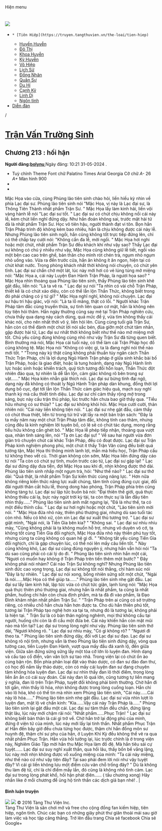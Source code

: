 Hiện menu
# [ ![](https://truyen.tangthuvien.vn/images/logo-web-gray.png) ](https://truyen.tangthuvien.vn "doc truyen")
  *     * [Tiên Hiệp](https://truyen.tangthuvien.vn/the-loai/tien-hiep)
    * [Huyền Huyễn](https://truyen.tangthuvien.vn/the-loai/huyen-huyen)
    * [Đô Thị](https://truyen.tangthuvien.vn/the-loai/do-thi)
    * [Khoa Huyễn](https://truyen.tangthuvien.vn/the-loai/khoa-huyen)
    * [Kỳ Huyễn](https://truyen.tangthuvien.vn/the-loai/ky-huyen)
    * [Võ Hiệp](https://truyen.tangthuvien.vn/the-loai/vo-hiep)
    * [Lịch Sử](https://truyen.tangthuvien.vn/the-loai/lich-su)
    * [Đồng Nhân](https://truyen.tangthuvien.vn/the-loai/dong-nhan)
    * [Quân Sự](https://truyen.tangthuvien.vn/the-loai/quan-su)
    * [Du Hí](https://truyen.tangthuvien.vn/the-loai/du-hi)
    * [Cạnh Kỹ](https://truyen.tangthuvien.vn/the-loai/canh-ky)
    * [Linh Dị](https://truyen.tangthuvien.vn/the-loai/linh-di)
    * [Ngôn tình](https://ngontinh.tangthuvien.vn/)
  * [Diễn đàn](http://tangthuvien.vn/forum)


/
# [Trận Vấn Trường Sinh](https://truyen.tangthuvien.vn/doc-truyen/tran-van-truong-sinh "Trận Vấn Trường Sinh")
## Chương 213 : hối hận
**Người đăng:[bolynu ](https://truyen.tangthuvien.vn/converter/bolynu)**
Ngày đăng: 10:21 31-05-2024
. 
  * Tuỳ chỉnh
Theme
Font chữ
Palatino Times Arial Georgia
Cỡ chữ
_A-_ 26 _A+_
Màn hình
900
  * [](https://truyen.tangthuvien.vn/doc-truyen/tran-van-truong-sinh/chuong-213#list-comment "Bình luận")
  * [](https://truyen.tangthuvien.vn/nap-xu "Nạp tiền")


Mặc Họa vào cửa, cùng Phùng lão tiên sinh chào hỏi, liền hiếu kỳ nhìn về phía Lạc đại sư. Phùng lão tiên sinh nói "Mặc Họa, vị này là Lạc đại sư, là Thông Tiên Thành nhất phẩm Trận Sư. " Mặc Họa lấy làm kinh hãi, liền vội vàng hành lễ nói "Lạc đại sư tốt. " Lạc đại sư có chút chịu không nổi cái này lễ, kém chút liền nghĩ đứng dậy. Như hắn đoán không sai, trước mặt hài tử đã là nhất phẩm Trận Sư. Học vô tiên hậu, người thành đạt vi tôn. Bọn hắn Trận Pháp trình độ không kém bao nhiêu, hắn là chịu không được cái này lễ. Nhưng Phùng lão tiên sinh ngồi, hắn cũng không tốt trực tiếp đứng lên, chỉ có thể chắp tay cười nói: "Không cần đa lễ, mời ngồi. " Mặc Họa hơi nghi hoặc một chút, nhất phẩm Trận Sư đều khách khí như vậy sao? Thấy Lạc đại sư không có chú ý nhiều như vậy, Mặc Họa cũng không giữ lễ tiết, ngồi vào một bên cao cao trên ghế, bản thân cho mình rót chén trà, ngụm nhỏ ngụm nhỏ uống vào. Vừa ra đến trước cửa, hắn ăn không ít ăn ngon, hiện tại có chút khát nước. Trong phòng khách nhất thời không nói chuyện, có chút yên tĩnh. Lạc đại sư chần chờ một lát, lúc này mới hơi có vẻ lúng túng mở miệng nói: "Mặc Họa a, cái này Luyện Đan Hành Trận Pháp, là ngươi họa sao? " Mặc Họa nhìn thoáng qua Phùng lão tiên sinh, thấy Phùng lão tiên sinh khẽ gật đầu, liền nói: "Là ta vẽ ra. " Lạc đại sư nói "Ta nhìn có vài chỗ Trận Pháp, thiết kế là có chút xảo diệu, còn có thể lẫn lộn Thần Thức, không biết trong đó phải chăng có ý tứ gì? " Mặc Họa nghĩ nghĩ, không nói chuyện. Lạc đại sư hậu tri hậu giác, vội nói: "Là ta lỗ mãng, thật có lỗi. " Người khác Trận Pháp tâm đắc cùng truyền thừa, sự tình liên quan cơ mật, hắn là không nên tùy tiện hỏi thăm. Hắn ngày thường cũng say mê tại Trận Pháp nghiên cứu, chưa thấy qua dạng này cách dùng, quá mức để ý, vừa tìm không thấy cái khác nói, cho nên nhất thời vô ý, liền hỏi lên. Cùng cùng tuổi già Trận Sư, hắn còn có thể đánh một chút lời nói sắc bén, đùa giỡn một chút tâm nhãn, gặp được hài tử, Lạc đại sư nhất thời không biết như thế nào mở miệng mới tốt. Chủ yếu cũng đúng không cùng nhỏ như vậy Trận Sư đã từng quen biết. Bình thường mà nói, Mặc Họa cái tuổi này, có thể làm cái Trận Pháp học đồ cũng không tệ. Mặc Họa nói "Không có việc gì, ta là đang nghĩ nói thế nào mới tốt. " "Trong này kỳ thật cũng không phải thuần túy ngăn cách Thần Thức Trận Pháp, chỉ là lợi dụng Ngũ Hành Trận pháp ở giữa sinh khắc bài bố Trận Pháp, hoặc là giao điệt, hoặc là tung hoành, dạng này Ngũ Hành linh lực hoặc sinh hoặc khiển trách, quỹ tích tương đối hỗn loạn, Thần Thức đột nhiên đảo qua, tự nhiên là dễ lẫn lộn, cảm giác không rõ bên trong sự vật......" Mặc Họa kiên nhẫn giải thích nói. Lạc đại sư bừng tỉnh đại ngộ, dạng này đã không có thoát ly Ngũ Hành Trận pháp dàn khung, đồng thời lợi dụng bố cục, đạt tới lẫn lộn Thần Thức cảm giác hiệu quả, mạch suy nghĩ thanh kỳ mà cấu thiết tinh diệu. Lạc đại sư chỉ cảm thấy rộng mở trong sáng, bực này cấu trận thủ pháp, lúc trước hắn chưa bao giờ thấy qua. "Tiểu hữu nhưng có sư thừa? " Lạc đại sư không khỏi hỏi. Mặc Họa cười cười, thản nhiên nói: "Cái này liền không tiện nói. " Lạc đại sư nhẹ gật đầu, cảm thấy có chút thua thiệt, liền từ trong túi trữ vật lấy ra một bản trận sách: "Đây là ta mấy năm nay một chút Trận Pháp tâm đắc, không tính cao thâm, nhưng cũng đều là kinh nghiệm lời tuyên bố, có lẽ sẽ có chút tác dụng, mong rằng tiểu hữu không cần ghét bỏ. " Mặc Họa lễ phép tiếp nhận, thoảng qua vượt qua, nhãn tình sáng lên, nói "Tạ ơn Lạc đại sư! " Về sau hai người vừa đơn giản trò chuyện chút cái khác Trận Pháp, đều có đoạt được. Lạc đại sư Trận Pháp kinh nghiệm phong phú, một chút ít thấy Trận Văn cũng đều biết quá tường tận, Mặc Họa thì thông minh lanh lợi, mẫn mà hiếu học, Trận Pháp cấu tứ không theo vết củ. Thời gian không còn sớm, Mặc Họa liền đứng dậy cáo từ nói "Ta còn có chút sự tình, muốn trước cáo từ, Lạc đại sư gặp lại! " Lạc đại sư đứng dậy đưa tiễn, đợi Mặc Họa sau khi đi, nhịn không được thở dài. Phùng lão tiên sinh nhấp một ngụm trà, hỏi: "Như thế nào? " Lạc đại sư thở dài: "Quả thật, là nhất phẩm Trận Sư kiến thức cùng năng lực. " Hơn nữa không riêng kiến thức năng lực xuất chúng, tâm tính cũng đúng cực giai, đối đãi người thân cắt hữu lễ, thong dong hào phóng, Trận Pháp phía trên cũng không tàng tư. Lạc đại sư lập tức buồn bã nói: "Đại thiên thế giới, quả thực không thiếu cái lạ, bực này ngút trời kỳ tài, ta còn thực sự là lần đầu tiên nhìn thấy......" Phùng lão tiên sinh ánh mắt ngưng lại, "Đã là như thế, ta có một điều thỉnh cầu. " Lạc đại sư hơi nghi hoặc một chút, "Lão tiên sinh mời nói. " "Mặc Họa đứa nhỏ này, thiên phú thượng giai, nhưng dù sao tuổi tác còn nhỏ. Nếu có khó xử, còn xin Lạc đại sư xuất thủ tương trợ. " Lạc đại sư giật mình, "Ngài nói, là Tiền Gia bên kia? " "Không sai. " Lạc đại sư nhíu nhíu mày, "Cũng không phải là ta không muốn hỗ trợ, nhưng vô duyên vô cớ, ta không tốt cùng Tiền Gia đối nghịch, Mặc Họa đứa nhỏ này thiên phú tuy tốt, nhưng cùng ta cũng không có quan hệ gì đi. " "Không tất yếu cùng Tiền Gia đối nghịch, chỉ là gặp chuyện lúc, có thể nói lên mấy câu liền tốt. " Này cũng không khó, Lạc đại sư cũng đúng nguyện ý, nhưng hắn vẫn hỏi nói "Ta dù sao cũng phải có cái lý do đi. " Phùng lão tiên sinh nhìn hắn một cái, "Ngươi có muốn hay không ở Trận Pháp trên tiến thêm một bước? " Đây không phải nói nhảm? Cái nào Trận Sư không nghĩ? Nhưng Phùng lão tiên sinh đức cao vọng trọng, Lạc đại sư không tốt nói thẳng, chỉ hàm súc nói "Đây là tự nhiên. " Lạc đại sư nói xong, bỗng nhiên sửng sốt một chút, "Ngài là nói......Mặc Họa có thể giúp ta......" Phùng lão tiên sinh nhẹ gật đầu. Lạc đại sư lấy làm kinh hãi, lập tức vừa có chút tức giận, lạnh lùng nói: "Mặc Họa quả thực thiên phú thượng giai, nhưng hắn là nhất phẩm, ta cũng là nhất phẩm, huống chi hắn còn chưa định phẩm, mà ta đã đi vào phẩm, là Đạo Đình khâm nhận nhất phẩm Trận Sư. " "Trận Pháp trên ai cũng có sở trường riêng, có nhiều chỗ hắn chưa hẳn hơn được ta. Cho dù hắn thiên phú tốt, tương lai Trận Pháp tạo nghệ hơn xa tại ta, nhưng đó là tương lai, không phải là hiện tại. " Trận Sư là có bản thân ngông nghênh, mọi thứ không cầu tại người, huống chi còn là đi cầu một đứa bé. Cái này khiến hắn còn mặt mũi nào mà tồn tại? Lạc đại sư trong lòng nghĩ như vậy. Phùng lão tiên sinh thở dài, "Ngươi không rõ. " Lạc đại sư nhíu mày, "Có gì không rõ? " "Ngươi đi theo ta. " Phùng lão tiên sinh đứng dậy, đối với Lạc đại sư đạo. Lạc đại sư không rõ nội tình, nhưng vẫn là theo Phùng lão tiên sinh đứng dậy, vòng qua tường cao, tiến Luyện Đan Hành, vượt qua mấy đầu đá xanh lộ, đến giữa viện. Giữa sân đứng sừng sững lấy một tòa cỡ lớn lò luyện đan. Hình dạng và cấu tạo cổ điển, vân văn lịch sự tao nhã. Trong viện lại có chút ồn ào cùng bận rộn. Bốn phía phân loại đặt vào thảo dược, có đan sư đảo đan thư, có học đồ nắm lấy thảo dược, còn có mấy cái luyện đan sư đang chuyên tâm khống hỏa luyện đan. Lạc đại sư nhìn thấy đan lô thời điểm, trong lòng liền ẩn ẩn có cái suy đoán. Cái này đan lô quá lớn, cũng tương tự liền mang ý nghĩa, đan lô trên Trận Pháp, tuyệt đối không phải bình thường. Chờ hắn đi tới gần, nhìn thấy lô hỏa, nhịn không được trong lòng cuồng loạn. Hắn chỉ vào lô hỏa, khó có thể tin mà nhìn xem Phùng lão tiên sinh, "Cái này......Cái này lô hỏa......" Phùng lão tiên sinh nhẹ gật đầu. Lạc đại sư vừa nhìn lượt lò luyện đan, mặt lộ vẻ chấn kinh: "Kia......Vậy cái này Trận Pháp là......" Phùng lão tiên sinh lại gật đầu một cái. Lạc đại sư tâm thần đều chấn, đứng lặng thật lâu, lúc này mới chậm rãi nói: "Nhất phẩm......Phục Trận! " Lạc đại sư không biết bản thân là cái gì trở về. Chờ hắn trở lại động phủ của mình, đứng ở viện tử của mình, lúc này mới lấy lại tinh thần. Nhất phẩm Phục Trận a! Hắn đến bây giờ đều chưa từng học được, thậm chí hắn đồng môn sư huynh đệ, thậm chí sư phụ của hắn, ở Luyện Khí Kỳ đều không thể vẽ ra qua nhất phẩm Phục Trận. Hắn vừa hồi tưởng lại, lúc trước chính là ở trong viện này, Nghiêm Giáo Tập mời hắn thu Mặc Họa làm đồ đệ. Mà hắn tiêu sái cự tuyệt...... Lạc đại sư suy nghĩ xuất thần, qua hồi lâu, thấy bốn bề vắng lặng, lúc này mới nhịn không được vỗ xuống miệng của mình: "Ta cái này miệng, như thế nào cứ như vậy tiện đây? Tại sao phải đem lời nói như vậy tuyệt đây? Vì cái gì liền không lưu một điểm cứu vãn chỗ trống đây? " Dù là không thu làm đệ tử, chỉ là chỉ điểm mấy lần, đó cũng là không nhỏ tình cảm. Lạc đại sư trong lòng phát khổ, hối hận phát điên...... ( tấu chương xong) 
Hãy nhấn like ở mỗi chương để ủng hộ tinh thần các dịch giả bạn nhé!
. 
|
#### Bình luận truyện
![](https://truyen.tangthuvien.vn/images/ajax-loader-tr.gif)
![](https://truyen.tangthuvien.vn/images/logo-web-gray.png)
© 2016 Tàng Thư Viện Inc.  
Tàng Thư Viện là sân chơi mở và free cho cộng đồng fan kiếm hiệp, tiên hiệp, ngôn tình. Chúc các bạn có những giây phút thư giãn thoải mái sau giờ làm việc và học tập căng thẳng. 
Trở lên đầu trang
Chia sẻ facebook
Chia sẻ Google+
